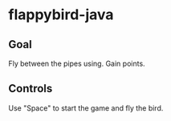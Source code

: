 # flappybird-java

## Goal 

Fly between the pipes using. Gain points. 

## Controls

Use "Space" to start the game and fly the bird.  
